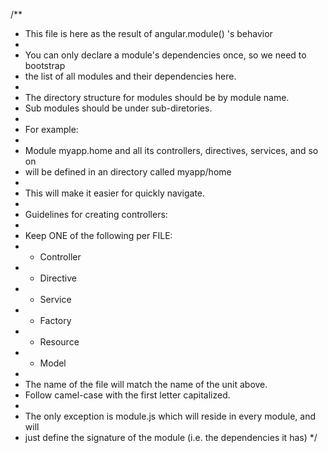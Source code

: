 /**
 *  This file is here as the result of angular.module() 's behavior
 *
 *  You can only declare a module's  dependencies once, so we need to bootstrap
 *  the list of all modules and their dependencies here.
 *
 *  The directory structure for modules should be by module name.
 *  Sub modules should be under sub-diretories.
 *
 *  For example:
 *
 *  Module myapp.home and all its controllers, directives, services, and so on
 *  will be defined in an directory called myapp/home
 *
 *  This will make it easier for quickly navigate.
 *
 *  Guidelines for creating controllers:
 *
 *  Keep ONE of the following per FILE:
 *    - Controller
 *    - Directive
 *    - Service
 *    - Factory
 *    - Resource
 *    - Model
 *
 *  The name of the file will match the name of the unit above.
 *  Follow camel-case with the first letter capitalized.
 *
 *  The only exception is module.js which will reside in every module, and will
 *  just define the signature of the module (i.e. the dependencies it has)
 */